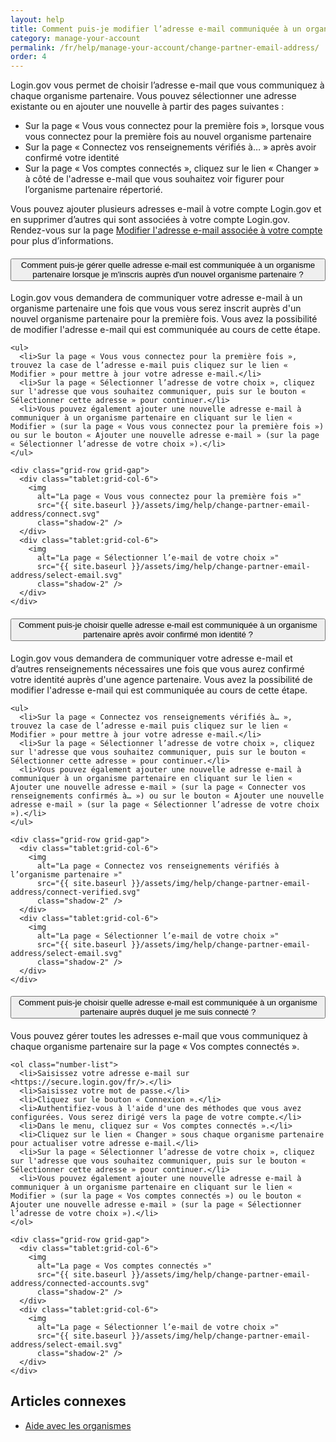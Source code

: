 ```yaml
---
layout: help
title: Comment puis-je modifier l’adresse e-mail communiquée à un organisme partenaire ?
category: manage-your-account
permalink: /fr/help/manage-your-account/change-partner-email-address/
order: 4
---
```


Login.gov vous permet de choisir l’adresse e-mail que vous communiquez à chaque organisme partenaire. Vous pouvez sélectionner une adresse existante ou en ajouter une nouvelle à partir des pages suivantes :

- Sur la page « Vous vous connectez pour la première fois », lorsque vous vous connectez pour la première fois au nouvel organisme partenaire
- Sur la page « Connectez vos renseignements vérifiés à… » après avoir confirmé votre identité
- Sur la page « Vos comptes connectés », cliquez sur le lien « Changer » à côté de l'adresse e-mail que vous souhaitez voir figurer pour l’organisme partenaire répertorié.

Vous pouvez ajouter plusieurs adresses e-mail à votre compte Login.gov et en supprimer d’autres qui sont associées à votre compte Login.gov. Rendez-vous sur la page [Modifier l'adresse e-mail associée à votre compte](/fr/help/manage-your-account/change-your-email-address/) pour plus d’informations.

<div class="usa-accordion usa-accordion--bordered margin-y-4">
  <h4 class="usa-accordion__heading">
    <button
      type="button"
      class="usa-accordion__button"
      aria-expanded="false"
      aria-controls="b-a1"
    >
      Comment puis-je gérer quelle adresse e-mail est communiquée à un organisme partenaire lorsque je m'inscris auprès d'un nouvel organisme partenaire ?
    </button>
  </h4>
  <div id="b-a1" class="usa-accordion__content usa-prose">
    <p>Login.gov vous demandera de communiquer votre adresse e-mail à un organisme partenaire une fois que vous vous serez inscrit auprès d'un nouvel organisme partenaire pour la première fois. Vous avez la possibilité de modifier l'adresse e-mail qui est communiquée au cours de cette étape.</p>

    <ul>
      <li>Sur la page « Vous vous connectez pour la première fois », trouvez la case de l’adresse e-mail puis cliquez sur le lien « Modifier » pour mettre à jour votre adresse e-mail.</li>
      <li>Sur la page « Sélectionner l’adresse de votre choix », cliquez sur l'adresse que vous souhaitez communiquer, puis sur le bouton « Sélectionner cette adresse » pour continuer.</li>
      <li>Vous pouvez également ajouter une nouvelle adresse e-mail à communiquer à un organisme partenaire en cliquant sur le lien « Modifier » (sur la page « Vous vous connectez pour la première fois ») ou sur le bouton « Ajouter une nouvelle adresse e-mail » (sur la page « Sélectionner l’adresse de votre choix »).</li>
    </ul>

    <div class="grid-row grid-gap">
      <div class="tablet:grid-col-6">
        <img
          alt="La page « Vous vous connectez pour la première fois »"
          src="{{ site.baseurl }}/assets/img/help/change-partner-email-address/connect.svg"
          class="shadow-2" />
      </div>
      <div class="tablet:grid-col-6">
        <img
          alt="La page « Sélectionner l’e-mail de votre choix »"
          src="{{ site.baseurl }}/assets/img/help/change-partner-email-address/select-email.svg"
          class="shadow-2" />
      </div>
    </div>    
  </div>
</div>

<div class="usa-accordion usa-accordion--bordered margin-y-4">
  <h4 class="usa-accordion__heading">
    <button
      type="button"
      class="usa-accordion__button"
      aria-expanded="false"
      aria-controls="b-a2"
    >
      Comment puis-je choisir quelle adresse e-mail est communiquée à un organisme partenaire après avoir confirmé mon identité ?
    </button>
  </h4>
  <div id="b-a2" class="usa-accordion__content usa-prose">
    <p>Login.gov vous demandera de communiquer votre adresse e-mail et d’autres renseignements nécessaires une fois que vous aurez confirmé votre identité auprès d'une agence partenaire. Vous avez la possibilité de modifier l'adresse e-mail qui est communiquée au cours de cette étape.</p>

    <ul>
      <li>Sur la page « Connectez vos renseignements vérifiés à… », trouvez la case de l’adresse e-mail puis cliquez sur le lien « Modifier » pour mettre à jour votre adresse e-mail.</li>
      <li>Sur la page « Sélectionner l’adresse de votre choix », cliquez sur l'adresse que vous souhaitez communiquer, puis sur le bouton « Sélectionner cette adresse » pour continuer.</li>
      <li>Vous pouvez également ajouter une nouvelle adresse e-mail à communiquer à un organisme partenaire en cliquant sur le lien « Ajouter une nouvelle adresse e-mail » (sur la page « Connecter vos renseignements confirmés à… ») ou sur le bouton « Ajouter une nouvelle adresse e-mail » (sur la page « Sélectionner l’adresse de votre choix »).</li>
    </ul>

    <div class="grid-row grid-gap">
      <div class="tablet:grid-col-6">
        <img
          alt="La page « Connectez vos renseignements vérifiés à l’organisme partenaire »"
          src="{{ site.baseurl }}/assets/img/help/change-partner-email-address/connect-verified.svg"
          class="shadow-2" />
      </div>
      <div class="tablet:grid-col-6">
        <img
          alt="La page « Sélectionner l’e-mail de votre choix »"
          src="{{ site.baseurl }}/assets/img/help/change-partner-email-address/select-email.svg"
          class="shadow-2" />
      </div>
    </div>   
  </div>
</div>

<div class="usa-accordion usa-accordion--bordered margin-y-4">
  <h4 class="usa-accordion__heading">
    <button
      type="button"
      class="usa-accordion__button"
      aria-expanded="false"
      aria-controls="b-a3"
    >
      Comment puis-je choisir quelle adresse e-mail est communiquée à un organisme partenaire auprès duquel je me suis connecté ?
    </button>
  </h4>
  <div id="b-a3" class="usa-accordion__content usa-prose">
    <p>Vous pouvez gérer toutes les adresses e-mail que vous communiquez à chaque organisme partenaire sur la page « Vos comptes connectés ».</p>

    <ol class="number-list">
      <li>Saisissez votre adresse e-mail sur <https://secure.login.gov/fr/>.</li>
      <li>Saisissez votre mot de passe.</li>
      <li>Cliquez sur le bouton « Connexion ».</li>
      <li>Authentifiez-vous à l'aide d'une des méthodes que vous avez configurées. Vous serez dirigé vers la page de votre compte.</li>
      <li>Dans le menu, cliquez sur « Vos comptes connectés ».</li>
      <li>Cliquez sur le lien « Changer » sous chaque organisme partenaire pour actualiser votre adresse e-mail.</li>
      <li>Sur la page « Sélectionner l’adresse de votre choix », cliquez sur l'adresse que vous souhaitez communiquer, puis sur le bouton « Sélectionner cette adresse » pour continuer.</li>
      <li>Vous pouvez également ajouter une nouvelle adresse e-mail à communiquer à un organisme partenaire en cliquant sur le lien « Modifier » (sur la page « Vos comptes connectés ») ou le bouton « Ajouter une nouvelle adresse e-mail » (sur la page « Sélectionner l’adresse de votre choix »).</li>
    </ol>

    <div class="grid-row grid-gap">
      <div class="tablet:grid-col-6">
        <img
          alt="La page « Vos comptes connectés »"
          src="{{ site.baseurl }}/assets/img/help/change-partner-email-address/connected-accounts.svg"
          class="shadow-2" />
      </div>
      <div class="tablet:grid-col-6">
        <img
          alt="La page « Sélectionner l’e-mail de votre choix »"
          src="{{ site.baseurl }}/assets/img/help/change-partner-email-address/select-email.svg"
          class="shadow-2" />
      </div>
    </div>   
  </div>
</div>


## Articles connexes

* [Aide avec les organismes](/fr/help/specific-agencies/overview/)
